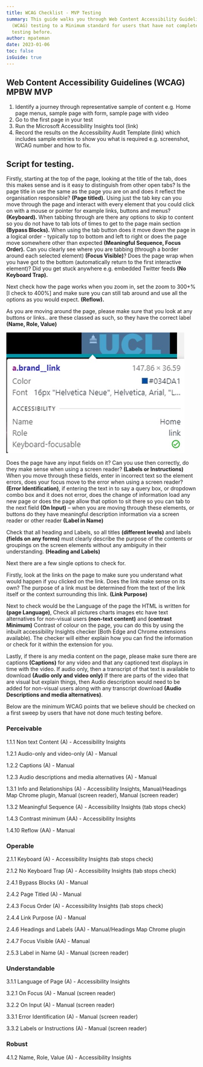 ```yaml
---
title: WCAG Checklist - MVP Testing
summary: This guide walks you through Web Content Accessibility Guidelines
  (WCAG) testing to a Minimum standard for users that have not completed much
  testing before.
author: mpateman
date: 2023-01-06
toc: false
isGuide: true
---
```

## Web Content Accessibility Guidelines (WCAG) MPBW MVP 

1. Identify a journey through representative sample of content e.g. Home page menus, sample page with form, sample page with video  
2. Go to the first page in your test 
3. Run the Microsoft Accessibility Insights tool (link) 
4. Record the results on the Accessibility Audit Template (link) which includes sample entries to show you what is required e.g. screenshot, WCAG number and how to fix. 

## Script for testing. 

Firstly, starting at the top of the page, looking at the title of the tab, does this makes sense and is it easy to distinguish from other open tabs? Is the page title in use the same as the page you are on and does it reflect the organisation responsible? **(Page titled).** Using just the tab key can you move through the page and interact with every element that you could click on with a mouse or pointer for example links, buttons and menus? **(Keyboard).** When tabbing through are there any options to skip to content so you do not have to tab lots of times to get to the page main section **(Bypass Blocks).** When using the tab button does it move down the page in a logical order - typically top to bottom and left to right or does the page move somewhere other than expected **(Meaningful Sequence, Focus Order).** Can you clearly see where you are tabbing (through a border around each selected element) **(Focus Visible)**? Does the page wrap when you have got to the bottom (automatically return to the first interactive element)? Did you get stuck anywhere e.g. embedded Twitter feeds **(No Keyboard Trap).** 

Next check how the page works when you zoom in, set the zoom to 300+% \[I check to 400%] and make sure you can still tab around and use all the options as you would expect. **(Reflow).**

As you are moving around the page, please make sure that you look at any buttons or links.. are these classed as such, so they have the correct label **(Name, Role, Value)**  

![Inspect an Element ](src/guideImg/inspect-an-element-tool.jpg)

Does the page have any input fields on it? Can you use then correctly, do they make sense when using a screen reader? **(Labels or Instructions)** When you move through these fields, enter in incorrect text so the element errors, does your focus move to the error when using a screen reader? **(Error Identification)**, if entering the text in to say a query box, or dropdown combo box and it does not error, does the change of information load any new page or does the page allow that option to sit there so you can tab to the next field **(On Input)** – when you are moving through these elements, or buttons do they have meaningful description information via a screen reader or other reader **(Label in Name)**  

Check that all heading and Labels, so all titles **(different levels)** and labels **(fields on any forms)** must clearly describe the purpose of the contents or groupings on the screen elements without any ambiguity in their understanding. **(Heading and Labels)** 

Next there are a few single options to check for.   

Firstly, look at the links on the page to make sure you understand what would happen if you clicked on the link. Does the link make sense on its own? The purpose of a link must be determined from the text of the link itself or the context surrounding this link. **(Link Purpose)**  

Next to check would be the Language of the page the HTML is written for **(page Language)**, Check all pictures charts images etc have text alternatives for non-visual users **(non-text content)** and **(contrast Minimum)** Contrast of colour on the page, you can do this by using the inbuilt accessibility Insights checker [Both Edge and Chrome extensions available). The checker will either explain how you can find the information or check for it within the extension for you. 

Lastly, if there is any media content on the page, please make sure there are captions **(Captions)** for any video and that any captioned text displays in time with the video. If audio only, then a transcript of that text is available to download **(Audio only and video only)** If there are parts of the video that are visual but explain things, then Audio description would need to be added for non-visual users along with any transcript download **(Audio Descriptions and media alternatives)**.  

Below are the minimum WCAG points that we believe should be checked on a first sweep by users that have not done much testing before.

### Perceivable  

1.1.1 Non text Content (A) - Accessibility Insights 

1.2.1 Audio-only and video-only (A) - Manual 

1.2.2 Captions (A) - Manual 

1.2.3 Audio descriptions and media alternatives (A) - Manual 

1.3.1 Info and Relationships (A) - Accessibility Insights, Manual/Headings Map Chrome plugin, Manual (screen reader), Manual (screen reader) 

1.3.2 Meaningful Sequence (A) - Accessibility Insights (tab stops check) 

1.4.3 Contrast minimum (AA) - Accessibility Insights 

1.4.10 Reflow (AA) - Manual 

### Operable 

2.1.1 Keyboard (A) - Accessibility Insights (tab stops check) 

2.1.2 No Keyboard Trap (A) - Accessibility Insights (tab stops check) 

2.4.1 Bypass Blocks (A) - Manual 

2.4.2 Page Titled (A) - Manual  

2.4.3 Focus Order (A) - Accessibility Insights (tab stops check) 

2.4.4 Link Purpose (A) - Manual 

2.4.6 Headings and Labels (AA) - Manual/Headings Map Chrome plugin 

2.4.7 Focus Visible (AA) - Manual 

2.5.3 Label in Name (A) - Manual (screen reader) 

### Understandable 

3.1.1 Language of Page (A) - Accessibility Insights  

3.2.1 On Focus (A) - Manual (screen reader) 

3.2.2 On Input (A) - Manual (screen reader) 

3.3.1 Error Identification (A) - Manual (screen reader) 

3.3.2 Labels or Instructions (A) - Manual (screen reader) 

### Robust 

4.1.2 Name, Role, Value (A) - Accessibility Insights